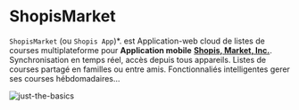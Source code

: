 # ShopisMarket
`ShopisMarket` (ou `Shopis App`)*. est Application-web cloud de listes de courses multiplateforme pour **Application mobile** **[Shopis, Market, Inc.](https://github.com/ShopisMarket/)**. Synchronisation en temps réel, accès depuis tous appareils. Listes de courses partagé en familles ou entre amis. Fonctionnaliés intelligentes gerer ses courses hébdomadaires...

![just-the-basics](https://github.com/ShopisMarket/Shopisassets/blob/main/images/minimalistic-smartphone-screen.png?raw=true)

